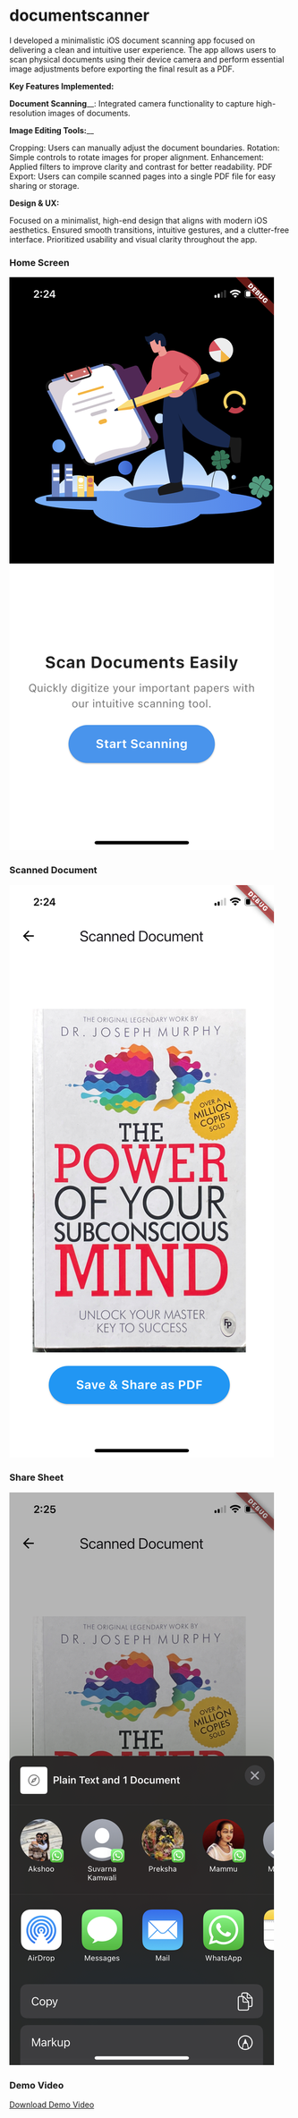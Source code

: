 # documentscanner

I developed a minimalistic iOS document scanning app focused on delivering a clean and intuitive user experience. The app allows users to scan physical documents using their device camera and perform essential image adjustments before exporting the final result as a PDF.

**Key Features Implemented:**

**Document Scanning**__: 
Integrated camera functionality to capture high-resolution images of documents.

**Image Editing Tools:**__

Cropping: Users can manually adjust the document boundaries.
Rotation: Simple controls to rotate images for proper alignment.
Enhancement: Applied filters to improve clarity and contrast for better readability.
PDF Export: Users can compile scanned pages into a single PDF file for easy sharing or storage.

**Design & UX:**

Focused on a minimalist, high-end design that aligns with modern iOS aesthetics.
Ensured smooth transitions, intuitive gestures, and a clutter-free interface.
Prioritized usability and visual clarity throughout the app.


### Home Screen
![Home Screen](assets/app-ss-1.png)

### Scanned Document
![Scanned Document](assets/app-ss-2.png)

### Share Sheet
![Share Sheet](assets/app-ss-3.png)

### Demo Video
[Download Demo Video](assets/app-vd1.mov)
